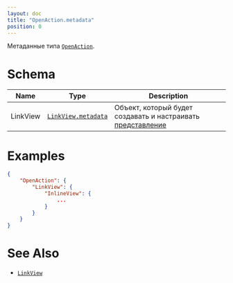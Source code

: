 ```yaml
---
layout: doc
title: "OpenAction.metadata"
position: 0
---
```


Метаданные типа [`OpenAction`](../).

# Schema

|Name|Type|Description|
|----|----|-----------|
|LinkView|[`LinkView.metadata`](../../../Elements/View/LinkView/LinkView.metadata/)|Объект, который будет создавать и настраивать [представление](../../../Elements/View/)|



# Examples

```json
{
	"OpenAction": {
		"LinkView": {
			"InlineView": {
				...
			}
		}
	}
}
```

# See Also

* [`LinkView`](../../../Elements/View/LinkView/)